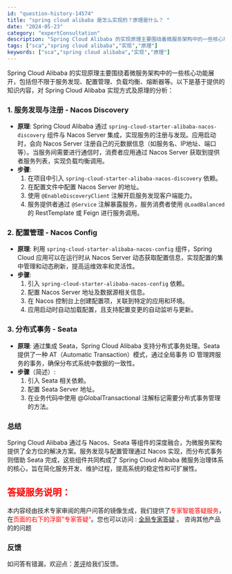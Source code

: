```yaml
---
id: "question-history-14574"
title: "spring cloud alibaba 是怎么实现的？原理是什么？ "
date: "2024-05-23"
category: "expertConsultation"
description: "Spring Cloud Alibaba 的实现原理主要围绕着微服务架构中的一些核心功能展开，包括但不限于服务发现、配置管理、负载均衡、熔断器等。以下是基于提供的知识内容，对 Spring Cloud Alibaba 实现方式及原理的分析：### 1. 服务发现与注册 - Nacos Discove"
tags: ["sca","spring cloud alibaba","实现","原理"]
keywords: ["sca","spring cloud alibaba","实现","原理"]
---
```


Spring Cloud Alibaba 的实现原理主要围绕着微服务架构中的一些核心功能展开，包括但不限于服务发现、配置管理、负载均衡、熔断器等。以下是基于提供的知识内容，对 Spring Cloud Alibaba 实现方式及原理的分析：

### 1. 服务发现与注册 - Nacos Discovery

- **原理**: Spring Cloud Alibaba 通过 `spring-cloud-starter-alibaba-nacos-discovery` 组件与 Nacos Server 集成，实现服务的注册与发现。应用启动时，会向 Nacos Server 注册自己的元数据信息（如服务名、IP地址、端口等）。当服务间需要进行通信时，消费者应用通过 Nacos Server 获取到提供者服务列表，实现负载均衡调用。
- **步骤**:
  1. 在项目中引入 `spring-cloud-starter-alibaba-nacos-discovery` 依赖。
  2. 在配置文件中配置 Nacos Server 的地址。
  3. 使用 `@EnableDiscoveryClient` 注解开启服务发现客户端能力。
  4. 服务提供者通过 `@Service` 注解暴露服务，服务消费者使用 `@LoadBalanced` 的 RestTemplate 或 Feign 进行服务调用。

### 2. 配置管理 - Nacos Config

- **原理**: 利用 `spring-cloud-starter-alibaba-nacos-config` 组件，Spring Cloud 应用可以在运行时从 Nacos Server 动态获取配置信息，实现配置的集中管理和动态刷新，提高运维效率和灵活性。
- **步骤**:
  1. 引入 `spring-cloud-starter-alibaba-nacos-config` 依赖。
  2. 配置 Nacos Server 地址及数据源相关信息。
  3. 在 Nacos 控制台上创建配置项，关联到特定的应用和环境。
  4. 应用启动时自动加载配置，且支持配置变更的自动监听与更新。

### 3. 分布式事务 - Seata

- **原理**: 通过集成 Seata，Spring Cloud Alibaba 支持分布式事务处理。Seata 提供了一种 AT（Automatic Transaction）模式，通过全局事务 ID 管理跨服务的事务，确保分布式系统中数据的一致性。
- **步骤**（简述）:
  1. 引入 Seata 相关依赖。
  2. 配置 Seata Server 地址。
  3. 在业务代码中使用 @GlobalTransactional 注解标记需要分布式事务管理的方法。

### 总结

Spring Cloud Alibaba 通过与 Nacos、Seata 等组件的深度融合，为微服务架构提供了全方位的解决方案。服务发现与配置管理通过 Nacos 实现，而分布式事务则借助 Seata 完成，这些组件共同构成了 Spring Cloud Alibaba 微服务治理体系的核心，旨在简化服务开发、维护过程，提高系统的稳定性和可扩展性。
## <font color="#FF0000">答疑服务说明：</font> 

本内容经由技术专家审阅的用户问答的镜像生成，我们提供了<font color="#FF0000">专家智能答疑服务</font>，在<font color="#FF0000">页面的右下的浮窗”专家答疑“</font>。您也可以访问 : [全局专家答疑](https://opensource.alibaba.com/chatBot) 。 咨询其他产品的的问题

### 反馈
如问答有错漏，欢迎点：[差评](https://ai.nacos.io/user/feedbackByEnhancerGradePOJOID?enhancerGradePOJOId=14575)给我们反馈。
